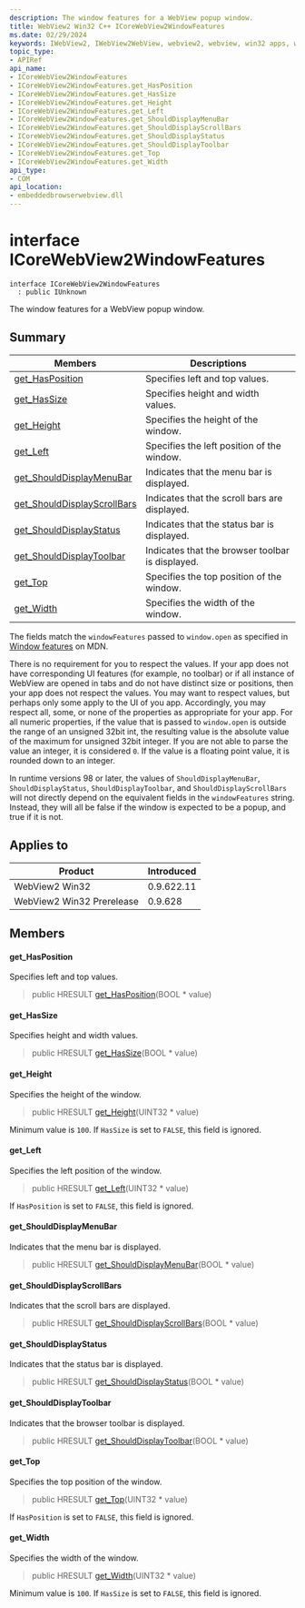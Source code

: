 ```yaml
---
description: The window features for a WebView popup window.
title: WebView2 Win32 C++ ICoreWebView2WindowFeatures
ms.date: 02/29/2024
keywords: IWebView2, IWebView2WebView, webview2, webview, win32 apps, win32, edge, ICoreWebView2, ICoreWebView2Controller, browser control, edge html, ICoreWebView2WindowFeatures
topic_type: 
- APIRef
api_name:
- ICoreWebView2WindowFeatures
- ICoreWebView2WindowFeatures.get_HasPosition
- ICoreWebView2WindowFeatures.get_HasSize
- ICoreWebView2WindowFeatures.get_Height
- ICoreWebView2WindowFeatures.get_Left
- ICoreWebView2WindowFeatures.get_ShouldDisplayMenuBar
- ICoreWebView2WindowFeatures.get_ShouldDisplayScrollBars
- ICoreWebView2WindowFeatures.get_ShouldDisplayStatus
- ICoreWebView2WindowFeatures.get_ShouldDisplayToolbar
- ICoreWebView2WindowFeatures.get_Top
- ICoreWebView2WindowFeatures.get_Width
api_type:
- COM
api_location:
- embeddedbrowserwebview.dll
---
```


# interface ICoreWebView2WindowFeatures

```
interface ICoreWebView2WindowFeatures
  : public IUnknown
```

The window features for a WebView popup window.

## Summary

 Members                        | Descriptions
--------------------------------|---------------------------------------------
[get_HasPosition](#get_hasposition) | Specifies left and top values.
[get_HasSize](#get_hassize) | Specifies height and width values.
[get_Height](#get_height) | Specifies the height of the window.
[get_Left](#get_left) | Specifies the left position of the window.
[get_ShouldDisplayMenuBar](#get_shoulddisplaymenubar) | Indicates that the menu bar is displayed.
[get_ShouldDisplayScrollBars](#get_shoulddisplayscrollbars) | Indicates that the scroll bars are displayed.
[get_ShouldDisplayStatus](#get_shoulddisplaystatus) | Indicates that the status bar is displayed.
[get_ShouldDisplayToolbar](#get_shoulddisplaytoolbar) | Indicates that the browser toolbar is displayed.
[get_Top](#get_top) | Specifies the top position of the window.
[get_Width](#get_width) | Specifies the width of the window.

The fields match the `windowFeatures` passed to `window.open` as specified in [Window features](https://developer.mozilla.org/docs/Web/API/Window/open#Window_features) on MDN.

There is no requirement for you to respect the values. If your app does not have corresponding UI features (for example, no toolbar) or if all instance of WebView are opened in tabs and do not have distinct size or positions, then your app does not respect the values. You may want to respect values, but perhaps only some apply to the UI of you app. Accordingly, you may respect all, some, or none of the properties as appropriate for your app. For all numeric properties, if the value that is passed to `window.open` is outside the range of an unsigned 32bit int, the resulting value is the absolute value of the maximum for unsigned 32bit integer. If you are not able to parse the value an integer, it is considered `0`. If the value is a floating point value, it is rounded down to an integer.

In runtime versions 98 or later, the values of `ShouldDisplayMenuBar`, `ShouldDisplayStatus`, `ShouldDisplayToolbar`, and `ShouldDisplayScrollBars` will not directly depend on the equivalent fields in the `windowFeatures` string. Instead, they will all be false if the window is expected to be a popup, and true if it is not.

## Applies to

Product                         | Introduced
--------------------------------|---------------------------------------------
WebView2 Win32            |    0.9.622.11
WebView2 Win32 Prerelease |    0.9.628

## Members

#### get_HasPosition

Specifies left and top values.

> public HRESULT [get_HasPosition](#get_hasposition)(BOOL * value)

#### get_HasSize

Specifies height and width values.

> public HRESULT [get_HasSize](#get_hassize)(BOOL * value)

#### get_Height

Specifies the height of the window.

> public HRESULT [get_Height](#get_height)(UINT32 * value)

Minimum value is `100`. If `HasSize` is set to `FALSE`, this field is ignored.

#### get_Left

Specifies the left position of the window.

> public HRESULT [get_Left](#get_left)(UINT32 * value)

If `HasPosition` is set to `FALSE`, this field is ignored.

#### get_ShouldDisplayMenuBar

Indicates that the menu bar is displayed.

> public HRESULT [get_ShouldDisplayMenuBar](#get_shoulddisplaymenubar)(BOOL * value)

#### get_ShouldDisplayScrollBars

Indicates that the scroll bars are displayed.

> public HRESULT [get_ShouldDisplayScrollBars](#get_shoulddisplayscrollbars)(BOOL * value)

#### get_ShouldDisplayStatus

Indicates that the status bar is displayed.

> public HRESULT [get_ShouldDisplayStatus](#get_shoulddisplaystatus)(BOOL * value)

#### get_ShouldDisplayToolbar

Indicates that the browser toolbar is displayed.

> public HRESULT [get_ShouldDisplayToolbar](#get_shoulddisplaytoolbar)(BOOL * value)

#### get_Top

Specifies the top position of the window.

> public HRESULT [get_Top](#get_top)(UINT32 * value)

If `HasPosition` is set to `FALSE`, this field is ignored.

#### get_Width

Specifies the width of the window.

> public HRESULT [get_Width](#get_width)(UINT32 * value)

Minimum value is `100`. If `HasSize` is set to `FALSE`, this field is ignored.

